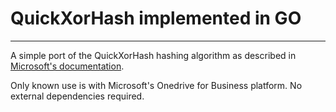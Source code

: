# QuickXorHash implemented in GO

----

A simple port of the QuickXorHash hashing algorithm as described in [Microsoft's documentation](https://docs.microsoft.com/en-us/onedrive/developer/code-snippets/quickxorhash).

Only known use is with Microsoft's Onedrive for Business platform.
No external dependencies required.
